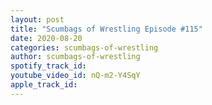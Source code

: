 ```yaml
---
layout: post
title: "Scumbags of Wrestling Episode #115"
date: 2020-08-20
categories: scumbags-of-wrestling
author: scumbags-of-wrestling
spotify_track_id: 
youtube_video_id: nQ-m2-Y4SqY
apple_track_id: 
---
```


